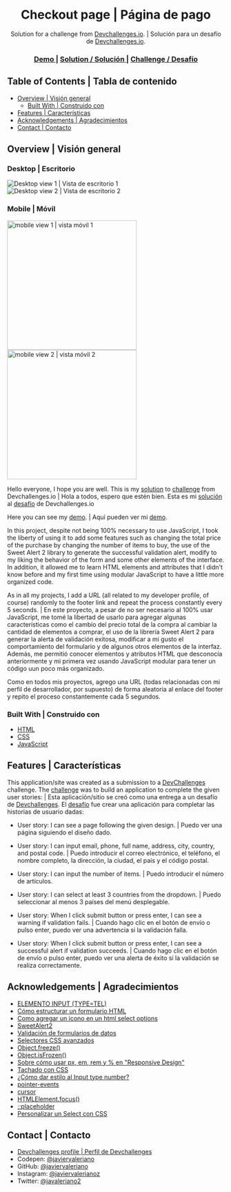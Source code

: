 <!-- Please update value in the {}  -->

<h1 align="center">Checkout page | Página de pago</h1>

<div align="center">
   Solution for a challenge from  <a href="http://devchallenges.io" target="_blank">Devchallenges.io</a>. | Solución para un desafío de <a href="http://devchallenges.io" target="_blank">Devchallenges.io</a>.
</div>

<div align="center">
  <h3>
    <a href="https://javiervaleriano.github.io/devchallenge-checkout-page/">
      Demo
    </a>
    <span> | </span>
    <a href="https://devchallenges.io/solutions/YtQEieJxZ51u9eSlofm0">
      Solution / Solución
    </a>
    <span> | </span>
    <a href="https://devchallenges.io/challenges/0J1NxxGhOUYVqihwegfO">
      Challenge / Desafío
    </a>
  </h3>
</div>

<!-- TABLE OF CONTENTS -->

## Table of Contents | Tabla de contenido

- [Overview | Visión general](#overview--visi%C3%B3n-general)
  - [Built With | Construido con](#built-with--construido-con)
- [Features | Características](#features--caracter%C3%ADsticas)
- [Acknowledgements | Agradecimientos](#acknowledgements--agradecimientos)
- [Contact | Contacto](#contact--contacto)

<!-- OVERVIEW -->

## Overview | Visión general

### Desktop | Escritorio
![Desktop view 1 | Vista de escritorio 1](./screenshots/Desktop_ss.png)
![Desktop view 2 | Vista de escritorio 2](./screenshots/Desktop_ss(1).png)

### Mobile | Móvil
<img src="./screenshots/Mobile_ss.png" alt="mobile view 1 | vista móvil 1" width="300" height="auto" />
<img src="./screenshots/Mobile_ss(1).png" alt="mobile view 2 | vista móvil 2" width="300" height="auto" />

Hello everyone, I hope you are well. This is my [solution](https://devchallenges.io/solutions/YtQEieJxZ51u9eSlofm0) to [challenge](https://devchallenges.io/challenges/0J1NxxGhOUYVqihwegfO) from Devchallenges.io |
Hola a todos, espero que estén bien. Esta es mi [solución](https://devchallenges.io/solutions/YtQEieJxZ51u9eSlofm0) al [desafío](https://devchallenges.io/challenges/0J1NxxGhOUYVqihwegfO) de Devchallenges.io

Here you can see my [demo](https://javiervaleriano.github.io/devchallenge-checkout-page/). | Aquí pueden ver mi [demo](https://javiervaleriano.github.io/devchallenge-checkout-page/).

In this project, despite not being 100% necessary to use JavaScript, I took the liberty of using it to add some features such as changing the total price of the purchase by changing the number of items to buy, the use of the Sweet Alert 2 library to generate the successful validation alert, modify to my liking the behavior of the form and some other elements of the interface. In addition, it allowed me to learn HTML elements and attributes that I didn't know before and my first time using modular JavaScript to have a little more organized code.

As in all my projects, I add a URL (all related to my developer profile, of course) randomly to the footer link and repeat the process constantly every 5 seconds. |
En este proyecto, a pesar de no ser necesario al 100% usar JavaScript, me tomé la libertad de usarlo para agregar algunas características como el cambio del precio total de la compra al cambiar la cantidad de elementos a comprar, el uso de la librería Sweet Alert 2 para generar la alerta de validación exitosa, modificar a mi gusto el comportamiento del formulario y de algunos otros elementos de la interfaz. Además, me permitió conocer elementos y atributos HTML que desconocía anteriormente y mi primera vez usando JavaScript modular para tener un código uun poco más organizado.

Como en todos mis proyectos, agrego una URL (todas relacionadas con mi perfil de desarrollador, por supuesto) de forma aleatoria al enlace del footer y repito el proceso constantemente cada 5 segundos.


### Built With | Construido con

<!-- This section should list any major frameworks that you built your project using. Here are a few examples.-->

- [HTML](https://developer.mozilla.org/es/docs/Learn/HTML/Introduction_to_HTML)
- [CSS](https://developer.mozilla.org/es/docs/Learn/CSS)
- [JavaScript](https://developer.mozilla.org/es/docs/Web/JavaScript)


## Features | Características

<!-- List the features of your application or follow the template. Don't share the figma file here :) -->

This application/site was created as a submission to a [DevChallenges](https://devchallenges.io/challenges) challenge. The [challenge](https://devchallenges.io/challenges/0J1NxxGhOUYVqihwegfO) was to build an application to complete the given user stories: | Esta aplicación/sitio se creó como una entrega a un desafío de [Devchallenges](https://devchallenges.io/challenges). El [desafío](https://devchallenges.io/challenges/0J1NxxGhOUYVqihwegfO) fue crear una aplicación para completar las historias de usuario dadas:

- User story: I can see a page following the given design. | Puedo ver una página siguiendo el diseño dado.

- User story: I can input email, phone, full name, address, city, country, and postal code. | Puedo introducir el correo electrónico, el teléfono, el nombre completo, la dirección, la ciudad, el país y el código postal.

- User story: I can input the number of items. | Puedo introducir el número de artículos.

- User story: I can select at least 3 countries from the dropdown. | Puedo seleccionar al menos 3 países del menú desplegable.

- User story: When I click submit button or press enter, I can see a warning if validation fails. | Cuando hago clic en el botón de envío o pulso enter, puedo ver una advertencia si la validación falla.

- User story: When I click submit button or press enter, I can see a successful alert if validation succeeds. | Cuando hago clic en el botón de envío o pulso enter, puedo ver una alerta de éxito si la validación se realiza correctamente.


## Acknowledgements | Agradecimientos

<!-- This section should list any articles or add-ons/plugins that helps you to complete the project. This is optional but it will help you in the future. For example -->

- [ELEMENTO INPUT (TYPE=TEL)](https://www.htmlquick.com/es/reference/tags/input-tel.html)
- [Cómo estructurar un formulario HTML](https://developer.mozilla.org/es/docs/Learn/Forms/How_to_structure_a_web_form)
- [Como agregar un icono en un html select options](https://www.mariouriarte.com/2020/04/como-agregar-un-icono-en-un-html-select-options/)
- [SweetAlert2](https://sweetalert2.github.io/)
- [Validación de formularios de datos](https://developer.mozilla.org/es/docs/Learn/Forms/Form_validation)
- [Selectores CSS avanzados](https://lenguajecss.com/css/selectores/selectores-avanzados/)
- [Object.freeze()](https://developer.mozilla.org/es/docs/Web/JavaScript/Reference/Global_Objects/Object/freeze)
- [Object.isFrozen()](https://developer.mozilla.org/es/docs/Web/JavaScript/Reference/Global_Objects/Object/isFrozen)
- [Sobre cómo usar px, em, rem y % en "Responsive Design"](https://abalozz.es/sobre-como-usar-px-em-rem-y-percent-en-responsive-design/)
- [Tachado con CSS](https://desarrolloweb.com/faq/tachado-css)
- [¿Cómo dar estilo al Input type number?](https://www.creatuwebnicaragua.com/como-dar-estilo-al-input-type-number/)
- [pointer-events](https://developer.mozilla.org/en-US/docs/Web/CSS/pointer-events)
- [cursor](https://developer.mozilla.org/es/docs/Web/CSS/cursor)
- [HTMLElement.focus()](https://developer.mozilla.org/en-US/docs/Web/API/HTMLElement/focus)
- [::placeholder](https://developer.mozilla.org/es/docs/Web/CSS/::placeholder)
- [Personalizar un Select con CSS](https://www.antofernandez.com/personalizar-un-select-con-css/#logo)


## Contact | Contacto

- [Devchallenges profile | Perfil de Devchallenges](https://devchallenges.io/portfolio/javiervaleriano)
- Codepen: [@javiervaleriano](https://codepen.io/javiervaleriano)
- GitHub: [@javiervaleriano](https://github.com/javiervaleriano)
- Instagram: [@javiervalerianoz](https://www.instagram.com/javiervalerianoz/)
- Twitter: [@javaleriano2](https://twitter.com/javaleriano2)
